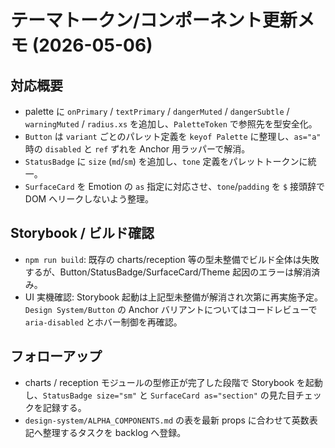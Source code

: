 # テーマトークン/コンポーネント更新メモ (2026-05-06)

## 対応概要
- palette に `onPrimary` / `textPrimary` / `dangerMuted` / `dangerSubtle` / `warningMuted` / `radius.xs` を追加し、`PaletteToken` で参照先を型安全化。
- `Button` は `variant` ごとのパレット定義を `keyof Palette` に整理し、`as="a"` 時の `disabled` と `ref` ずれを Anchor 用ラッパーで解消。
- `StatusBadge` に `size` (`md`/`sm`) を追加し、`tone` 定義をパレットトークンに統一。
- `SurfaceCard` を Emotion の `as` 指定に対応させ、`tone`/`padding` を `$` 接頭辞で DOM へリークしないよう整理。

## Storybook / ビルド確認
- `npm run build`: 既存の charts/reception 等の型未整備でビルド全体は失敗するが、Button/StatusBadge/SurfaceCard/Theme 起因のエラーは解消済み。
- UI 実機確認: Storybook 起動は上記型未整備が解消され次第に再実施予定。`Design System/Button` の Anchor バリアントについてはコードレビューで `aria-disabled` とホバー制御を再確認。

## フォローアップ
- charts / reception モジュールの型修正が完了した段階で Storybook を起動し、`StatusBadge size="sm"` と `SurfaceCard as="section"` の見た目チェックを記録する。
- `design-system/ALPHA_COMPONENTS.md` の表を最新 props に合わせて英数表記へ整理するタスクを backlog へ登録。
